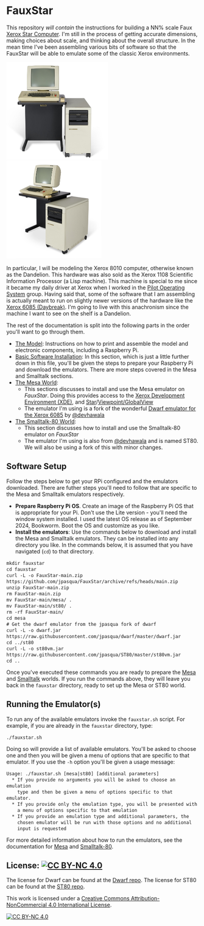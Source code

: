 # FauxStar

This repository *will contain* the instructions for building a NN% scale Faux [Xerox Star Computer](https://en.wikipedia.org/wiki/Xerox_Star). I'm still in the process of getting accurate dimensions, making choices about scale, and thinking about the overall structure. In the mean time I've been assembling various bits of software so that the FauxStar will be able to emulate some of the classic Xerox environments.

[<img src="images/XeroxDandelionFront.jpg" height="256">](images/XeroxDandelionFront.jpg)
[<img src="images/XeroxDandelionOblique.jpg" height="256">](images/XeroxDandelionOblique.jpg)

In particular, I will be modeling the Xerox 8010 computer, otherwise known as the Dandelion. This hardware was also sold as the Xerox 1108 Scientific Information Processor (a Lisp machine). This machine is special to me since it became my daily driver at Xerox when I worked in the [Pilot Operating System](https://en.wikipedia.org/wiki/Pilot_(operating_system)) group. Having said that, some of the software that I am assembling is actually meant to run on slightly newer versions of the hardware like the [Xerox 6085 (Daybreak)](https://en.wikipedia.org/wiki/Xerox_Daybreak). I'm going to live with this anachronism since the machine I want to see on the shelf is a Dandelion.

The rest of the documentation is split into the following parts in the order you'll want to go through them.

* [The Model](FauxStar_model.md): Instructions on how to print and assemble the model and electronic components, including a Raspberry Pi.
* [Basic Software Installation](): In this section, which is just a little further down in this file, you'll be given the steps to prepare your Raspberry Pi and download the emulators. There are more steps covered in the Mesa and Smalltalk sections. 
* [The Mesa World](FauxStar_Mesa.md):
	* This sections discusses to install and use the Mesa emulator on *FauxStar*. Doing this provides access to the [Xerox Development Environment (XDE)](https://web.archive.org/web/20041204132344/http://www.apearson.f2s.com/xde.html), and [Star](https://en.wikipedia.org/wiki/Xerox_Star#User_interface)/[Viewpoint/GlobalView](https://en.wikipedia.org/wiki/GlobalView)
	* The emulator I'm using is a fork of the wonderful [Dwarf emulator for the Xerox 6085](https://github.com/devhawala/dwarf) by [@devhawala](https://github.com/devhawala) 
* [The Smalltalk-80 World](FauxStar_ST80.md):
	* This section discusses how to install and use the Smalltalk-80 emulator on *FauxStar*
	* The emulator I'm using is also from [@devhawala](https://github.com/devhawala) and is named ST80. We will also be using a fork of this with minor changes. 

## Software Setup

Follow the steps below to get your RPi configured and the emulators downloaded. There are futher steps you'll need to follow that are specific to the Mesa and Smalltalk emulators respectively.

* **Prepare Raspberry Pi OS**. Create an image of the Raspberry Pi OS that is appropriate for your Pi. Don't use the Lite version - you'll need the window system installed. I used the latest OS release as of September 2024, Bookworm. Boot the OS and customize as you like.
* **Install the emulators**: Use the commands below to download and install the Mesa and Smalltalk emulators. They can be installed into any directory you like. In the commands below, it is assumed that you have navigated (`cd`) to that directory.

```
mkdir fauxstar
cd fauxstar
curl -L -o FauxStar-main.zip https://github.com/jpasqua/FauxStar/archive/refs/heads/main.zip
unzip FauxStar-main.zip
rm FauxStar-main.zip
mv FauxStar-main/mesa/ .
mv FauxStar-main/st80/ .
rm -rf FauxStar-main/
cd mesa
# Get the dwarf emulator from the jpasqua fork of dwarf
curl -L -o dwarf.jar https://raw.githubusercontent.com/jpasqua/dwarf/master/dwarf.jar
cd ../st80
curl -L -o st80vm.jar https://raw.githubusercontent.com/jpasqua/ST80/master/st80vm.jar
cd ..
```

Once you've executed these commands you are ready to prepare the [Mesa](FauxStar_Mesa.md) and [Smalltalk](FauxStar_ST80.md) worlds. If you run the commands above, they will leave you back in the `fauxstar` directory, ready to set up the Mesa or ST80 world.

## Running the Emulator(s)

To run any of the available emulators invoke the `fauxstar.sh` script. For example, if you are already in the `fauxstar` directory, type:

```
./fauxstar.sh
```

Doing so will provide a list of available emulators. You'll be asked to choose one and then you will be given a menu of options that are specific to that emulator. If you use the `-h` option you'll be given a usage message:

```
Usage: ./fauxstar.sh [mesa|st80] [additional parameters]
  * If you provide no arguments you will be asked to choose an emulation
    type and then be given a menu of options specific to that emulator.
  * If you provide only the emulation type, you will be presented with
    a menu of options specific to that emulation
  * If you provide an emulation type and additional parameters, the
    chosen emulator will be run with those options and no additional
    input is requested

```

For more detailed information about how to run the emulators, see the documentation for [Mesa](FauxStar_Mesa.md#usage) and [Smalltalk-80](FauxStar_Mesa.md#usage).


## License: [![CC BY-NC 4.0][cc-by-nc-shield]][cc-by-nc]

The license for Dwarf can be found at the [Dwarf repo](https://github.com/devhawala/dwarf).
The license for ST80 can be found at the [ST80 repo](https://github.com/devhawala/ST80).

This work is licensed under a
[Creative Commons Attribution-NonCommercial 4.0 International License][cc-by-nc].

[![CC BY-NC 4.0][cc-by-nc-image]][cc-by-nc]

[cc-by-nc]: https://creativecommons.org/licenses/by-nc/4.0/
[cc-by-nc-image]: https://licensebuttons.net/l/by-nc/4.0/88x31.png
[cc-by-nc-shield]: https://img.shields.io/badge/License-CC%20BY--NC%204.0-lightgrey.svg

